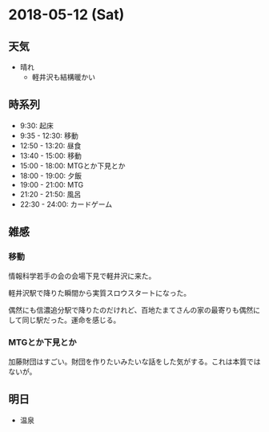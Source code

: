 # 2018-05-12 (Sat)

## 天気

- 晴れ
  - 軽井沢も結構暖かい

## 時系列

- 9:30: 起床
- 9:35 - 12:30: 移動
- 12:50 - 13:20: 昼食
- 13:40 - 15:00: 移動
- 15:00 - 18:00: MTGとか下見とか
- 18:00 - 19:00: 夕飯
- 19:00 - 21:00: MTG
- 21:20 - 21:50: 風呂
- 22:30 - 24:00: カードゲーム

## 雑感

### 移動

情報科学若手の会の会場下見で軽井沢に来た。

軽井沢駅で降りた瞬間から実質スロウスタートになった。

偶然にも信濃追分駅で降りたのだけれど、百地たまてさんの家の最寄りも偶然にして同じ駅だった。運命を感じる。

### MTGとか下見とか

加藤財団はすごい。財団を作りたいみたいな話をした気がする。これは本質ではないが。

## 明日

- 温泉
